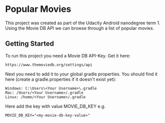 # Popular Movies

This project was created as part of the Udacity Android nanodegree term 1.
Using the Movie DB API we can browse through a list of popular movies.

## Getting Started

To run this project you need a Movie DB API-Key.
Get it here:

```
https://www.themoviedb.org/settings/api
```

Next you need to add it to your global gradle properties.
You should find it here (create a gradle.properties if it doesn't exist yet):

```
Windows: C:\Users\<Your Username>\.gradle
Mac: /Users/<Your Username>/.gradle
Linux: /home/<Your Username>/.gradle
```

Here add the key with value MOVIE_DB_KEY e.g.

```
MOVIE_DB_KEY="<my-movie-db-key-value>"
```